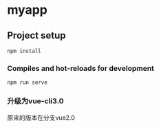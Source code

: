 # myapp

## Project setup
```
npm install
```

### Compiles and hot-reloads for development
```
npm run serve
```

### 升级为vue-cli3.0
原来的版本在分支vue2.0